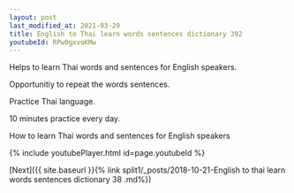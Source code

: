 ```yaml
---
layout: post
last_modified_at: 2021-03-29
title: English to Thai learn words sentences dictionary 392 
youtubeId: RPw0gxvoKMw
---
```

 
 
Helps to learn Thai words and sentences for English speakers.

Opportunitiy to repeat the words sentences. 

Practice Thai language. 
 
10 minutes practice every day. 
 
How to learn Thai words and sentences for English speakers 
 
{% include youtubePlayer.html id=page.youtubeId %}
 
 
[Next]({{ site.baseurl }}{% link  split1/_posts/2018-10-21-English to thai learn words sentences dictionary 38 .md%})
 
